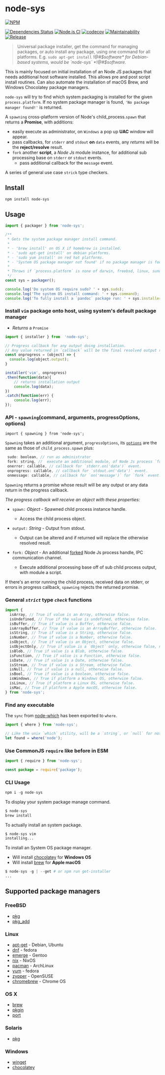 # node-sys

[![NPM](https://nodei.co/npm/node-sys.png)](https://nodei.co/npm/node-sys/)

[![Dependencies Status](http://img.shields.io/david/techno-express/node-sys.svg)](https://david-dm.org/techno-express/node-sys) [![Node.js CI](https://github.com/techno-express/node-sys/workflows/Node.js%20CI/badge.svg)](https://github.com/techno-express/node-sys/actions) [![codecov](https://codecov.io/gh/techno-express/node-sys/branch/master/graph/badge.svg?token=5Mi0USRYsY)](https://codecov.io/gh/techno-express/node-sys) [![Maintainability](https://api.codeclimate.com/v1/badges/54f89d3ae887724ceb93/maintainability)](https://codeclimate.com/github/techno-express/system-install/maintainability) [![Release](http://img.shields.io/npm/v/node-sys.svg)](https://www.npmjs.org/package/node-sys)

> Universal package installer, get the command for managing packages, or auto install any package, using one command for all platforms. E.g. `sudo apt-get install` *!@#$software* for Debian-based systems, would be `node-sys` *!@#$software*.

This is mainly focused on initial installation of an Node JS packages that needs additional host software installed. This allows pre and post script install routines. Can also automate the installation of macOS Brew, and Windows Chocolatey package managers.

`node-sys` will try to find which system packaging is installed for the given `process.platform`. If no system package manager is found, `'No package manager found!'` is returned.

A `spawning` cross-platform version of Node's child_process.`spawn` that returns a **Promise**, with additions:

- easily execute as administrator, on `Windows` a pop up **UAC** window will appear.
- pass callbacks, for `stderr` and `stdout` **on** `data` events, any _returns_ will be the **reject/resolve** result.
- `fork` another **script**, a _Node Js_ module instance, for additional sub processing base on `stderr` or `stdout` events.
  - pass additional callback for the `message` event.

A series of general use case `strick` type checkers.

## Install

```sh
npm install node-sys
```

## Usage

```js
import { packager } from 'node-sys';

/**
 * Gets the system package manager install command.
 *
 * - 'brew install' on OS X if homebrew is installed.
 * - 'sudo apt-get install' on debian platforms.
 * - 'sudo yum install' on red hat platforms.
 * - 'System OS package manager not found' if no package manager is found.
 *
 * Throws if `process.platform` is none of darwin, freebsd, linux, sunos or win32.
 */
const sys = packager();

console.log('Do system OS require sudo? ' + sys.sudo);
console.log('The system OS install command: ' + sys.command);
console.log('To fully install a `pandoc` package run: ' + sys.installer + ' pandoc');
```

### Install `vim` package onto host, using system's default package manager

- *Returns* a `Promise`

```js
import { installer } from  'node-sys';

// Progress callback for any output doing installation.
// Any value returned in `callback` will be the final resolved output result.
const onprogress = (object) => {
  console.log(object.output);
}

installer('vim', onprogress)
.then(function(data){
    // returns installation output
    console.log(data);
})
.catch(function(err) {
    console.log(err);
});
```

### API - `spawning`(command, arguments, progressOptions, options)

`import { spawning } from 'node-sys';`

`Spawning` takes an additional argument, `progressOptions`, its [`options`](https://nodejs.org/api/child_process.html#child_process_child_process_spawn_command_args_options) are the same as those of `child_process.spawn` plus:

```js
 sudo: boolean, // run as administrator
 fork: string, //  execute an additional module, of Node Js process `fork` IPC communication channel.
 onerror: callable, // callback for `stderr.on('data')` event.
 onprogress: callable, // callback for `stdout.on('data')` event.
 onmessage: callable, // callback for `on('message')` for `fork` event.
 ```

`Spawning` returns a promise whose result will be any output or any data return in the progress callback.

*The progress callback will receive an object with these properties:*

- `spawn:` *Object* - Spawned child process instance handle.
  - Access the child process object.

- `output:` *String* - Output from stdout.
  - Output can be altered and if returned will replace the otherwise resolved result.

- `fork:` *Object* - An additional [forked](https://nodejs.org/api/child_process.html#child_process_child_process_fork_modulepath_args_options) Node Js process handle, IPC communication channel.
  - Execute additional processing base off of sub child process output, with module a script.

If there's an error running the child process, received data on stderr, or errors in progress callback, `spawning` rejects the returned promise.

### General *`strict`* type *`check`* functions

```js
import {
  isArray, // True if value is an Array, otherwise false.
  isUndefined, // True if the value is undefined, otherwise false.
  isBuffer, // True if value is a Buffer, otherwise false.
  isArrayBuffer, // True if value is an ArrayBuffer, otherwise false.
  isString, // True if value is a String, otherwise false.
  isNumber, // True if value is a Number, otherwise false.
  isObject, // True if value is an Object, otherwise false.
  isObjectOnly, // True if value is a `Object` only, otherwise false, not an Array, Function, or any other type.
  isBlob, // True if value is a Blob, otherwise false.
  isFunction, // True if value is a Function, otherwise false.
  isDate, // True if value is a Date, otherwise false.
  isStream, // True if value is a Stream, otherwise false.
  isNull, // True if value is a null, otherwise false.
  isBool, // True if value is a boolean, otherwise false.
  isWindows, // True if platform a Windows OS, otherwise false.
  isLinux, // True if platform a Linux OS, otherwise false.
  isMac, // True if platform a Apple macOS, otherwise false.
} from 'node-sys';
```

### Find any executable

The `sync` from [node-which](https://github.com/npm/node-which) has been exported to `where`.

```js
import { where } from 'node-sys';

// Like the unix `which` utility, will be a `string`, or `null` for not found.
let found = where('node');
```

### Use CommonJS `require` like before in ESM

```js
import { require } from 'node-sys';

const package = require('package');
```

### CLI Usage

```s
npm i -g node-sys
```

To display your system package manage command.

```s
$ node-sys
brew install
```

To actually install an system package.

```s
$ node-sys vim
installing...
```

To install an System OS package manager.

- Will install [chocolatey] for **Windows OS**
- Will install [brew] for **Apple macOS**

```s
$ node-sys -g | --get # or npm run get-installer
...
```

## Supported package managers

### FreeBSD

- [pkg]
- [pkg_add]

### Linux

- [apt-get] - Debian, Ubuntu
- [dnf] - fedora
- [emerge] - Gentoo
- [nix] - NixOS
- [pacman] - ArchLinux
- [yum] - fedora
- [zypper] - OpenSUSE
- [chromebrew] - Chrome OS

### OS X

- [brew]
- [pkgin]
- [port]

### Solaris

- [pkg](https://docs.oracle.com/cd/E23824_01/html/E21802/gihhp.html)

### Windows

- [winget]
- [chocolatey]

[apt-get]: https://help.ubuntu.com/community/AptGet/Howto
[brew]: http://brew.sh
[pacman]: https://wiki.archlinux.org/index.php/pacman
[yum]: https://fedoraproject.org/wiki/Yum
[dnf]: https://fedoraproject.org/wiki/Dnf
[nix]: https://nixos.org/nix/
[zypper]: https://en.opensuse.org/Portal:Zypper
[emerge]: https://wiki.gentoo.org/wiki/Portage
[port]: https://guide.macports.org/#using.port
[pkgin]: https://github.com/cmacrae/saveosx
[pkg]: https://www.freebsd.org/doc/handbook/pkgng-intro.html
[pkg_add]: https://www.freebsd.org/cgi/man.cgi?query=pkg_add&manpath=FreeBSD+7.2-RELEASE
[winget]: https://github.com/microsoft/winget-cli
[chocolatey]: https://chocolatey.org
[chromebrew]: https://github.com/skycocker/chromebrew

